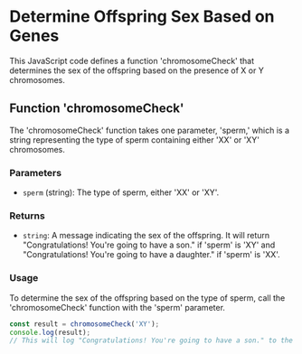 # Determine Offspring Sex Based on Genes

This JavaScript code defines a function 'chromosomeCheck' that determines the sex of the offspring based on the presence of X or Y chromosomes.

## Function 'chromosomeCheck'

The 'chromosomeCheck' function takes one parameter, 'sperm,' which is a string representing the type of sperm containing either 'XX' or 'XY' chromosomes.

### Parameters

- `sperm` (string): The type of sperm, either 'XX' or 'XY'.

### Returns

- `string`: A message indicating the sex of the offspring. It will return "Congratulations! You're going to have a son." if 'sperm' is 'XY' and "Congratulations! You're going to have a daughter." if 'sperm' is 'XX'.

### Usage

To determine the sex of the offspring based on the type of sperm, call the 'chromosomeCheck' function with the 'sperm' parameter.

```javascript
const result = chromosomeCheck('XY');
console.log(result);
// This will log "Congratulations! You're going to have a son." to the console.
